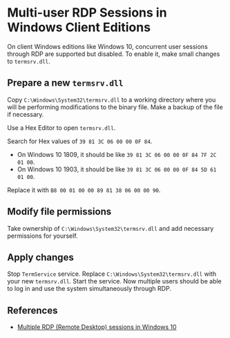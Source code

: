 # Multi-user RDP Sessions in Windows Client Editions

On client Windows editions like Windows 10, concurrent user sessions through RDP are supported but disabled. To enable it, make small changes to `termsrv.dll`.

## Prepare a new `termsrv.dll`
Copy `C:\Windows\System32\termsrv.dll` to a working directory where you will be performing modifications to the binary file. Make a backup of the file if necessary.

Use a Hex Editor to open `termsrv.dll`.

Search for Hex values of `39 81 3C 06 00 00 0F 84`.

* On Windows 10 1809, it should be like `39 81 3C 06 00 00 0F 84 7F 2C 01 00`.
* On Windows 10 1903, it should be like `39 81 3C 06 00 00 0F 84 5D 61 01 00`.

Replace it with `B8 00 01 00 00 89 81 38 06 00 00 90`.

## Modify file permissions
Take ownership of `C:\Windows\System32\termsrv.dll` and add necessary permissions for yourself.

## Apply changes
Stop `TermService` service. Replace `C:\Windows\System32\termsrv.dll` with your new `termsrv.dll`. Start the service. Now multiple users should be able to log in and use the system simultaneously through RDP.

## References
* [Multiple RDP (Remote Desktop) sessions in Windows 10](https://www.mysysadmintips.com/windows/clients/545-multiple-rdp-remote-desktop-sessions-in-windows-10)